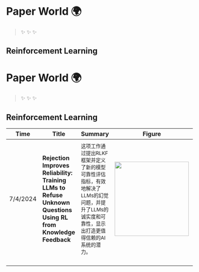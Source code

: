 # Paper World 🌍

>✨
>✨
>✨

## Reinforcement Learning

# Paper World 🌍

>✨
>✨
>✨

## Reinforcement Learning


| Time     | Title                                                                                                          | Summary                                                                                       | Figure                                   | Conference | Links                                                                                                                                                                                                                                                                                                                                                                                                                                                                                                                                                                                                                                        |
| -------- | -------------------------------------------------------------------------------------------------------------- | --------------------------------------------------------------------------------------------- | ---------------------------------------- | ---------- | -------------------------------------------------------------------------------------------------------------------------------------------------------------------------------------------------------------------------------------------------------------------------------------------------------------------------------------------------------------------------------------------------------------------------------------------------------------------------------------------------------------------------------------------------------------------------------------------------------------------------------------------- |
|          |                                                                                                                |                                                                                               |                                          |            |                                                                                                                                                                                                                                                                                                                                                                                                                                                                                                                                                                                                                                              |
| 7/4/2024 | **Rejection Improves Reliability: Training LLMs to Refuse Unknown Questions Using RL from Knowledge Feedback** | <sub>这项工作通过提出RLKF框架并定义了新的模型可靠性评估指标，有效地解决了LLMs的幻觉问题，并提升了LLMs的诚实度和可靠性，显示出打造更值得信赖的AI系统的潜力。</sub> | <img src="imgs/gpt4.jpg" width="200px"/> |            | <div style='min-width:85px;'>[![arXiv](https://img.shields.io/badge/arXiv-Paper-%23D2691E?logo=arxiv)](https://cdn.openai.com/papers/weak-to-strong-generalization.pdf)</div><div style='min-width:85px;'>[![GitHub](https://img.shields.io/badge/GitHub-View-brightgreen?logo=github)](https://github.com/openai/weak-to-strong)</div><div style='min-width:85px;'>[![Blog](https://img.shields.io/badge/Blog-Posts-yellow?logo=rss)](https://mp.weixin.qq.com/s/f6YW-CxnLhnfMWTLg4M4Cw)</div><div style='min-width:85px;'>[![Notes](https://img.shields.io/badge/Notes-Read-blue?logo=dependabot)](summary_en/2023-12/2312.10007.md)</div> |
|          |                                                                                                                |                                                                                               |                                          |            |                                                                                                                                                                                                                                                                                                                                                                                                                                                                                                                                                                                                                                              |
|          |                                                                                                                |                                                                                               |                                          |            |                                                                                                                                                                                                                                                                                                                                                                                                                                                                                                                                                                                                                                              |
|          |                                                                                                                |                                                                                               |                                          |            |                                                                                                                                                                                                                                                                                                                                                                                                                                                                                                                                                                                                                                              |
|          |                                                                                                                |                                                                                               |                                          |            |                                                                                                                                                                                                                                                                                                                                                                                                                                                                                                                                                                                                                                              |
